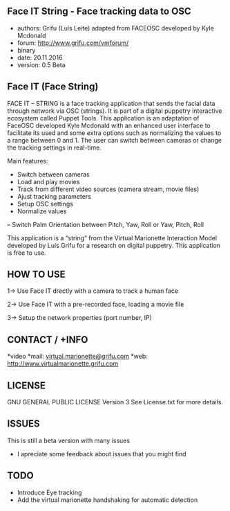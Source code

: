 Face IT String - Face tracking data to OSC
-----------------------------
* authors: Grifu (Luis Leite) adapted from FACEOSC developed by Kyle Mcdonald
* forum: http://www.grifu.com/vmforum/
* binary
* date: 20.11.2016
* version: 0.5 Beta


Face IT (Face String)
------------
FACE IT – STRING is a face tracking application that sends the facial data through network via OSC (strings).
It is part of a digital puppetry interactive ecosystem called Puppet Tools.
This application is an adaptation of FaceOSC developed Kyle Mcdonald with an enhanced user interface to facilitate its used and some extra options such as normalizing the values to a range between 0 and 1. The user can switch between cameras or change the tracking settings in real-time.

Main features:

- Switch between cameras
- Load and play movies
- Track from different video sources (camera stream, movie files)
- Ajust tracking parameters
- Setup OSC settings
- Normalize values


– Switch Palm Orientation between Pitch, Yaw, Roll or Yaw, Pitch, Roll

This application is a “string” from the Virtual Marionette Interaction Model developed by Luís Grifu for a research on digital puppetry. This application is free to use.



HOW TO USE
----------
1-> Use Face IT drectly with a camera to track a human face

2-> Use Face IT with a pre-recorded face, loading a movie file

3-> Setup the network properties (port number, IP)



CONTACT / +INFO
---------------
*video 
*mail: virtual.marionette@grifu.com
*web: http://www.virtualmarionette.grifu.com


LICENSE
-------
GNU GENERAL PUBLIC LICENSE Version 3
See License.txt for more details.



ISSUES
------
This is still a beta version with many issues
- I apreciate some feedback about issues that you might find


TODO
----
- Introduce  Eye tracking
- Add the virtual marionette handshaking for automatic detection